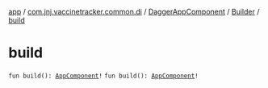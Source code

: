 [app](../../../index.md) / [com.jnj.vaccinetracker.common.di](../../index.md) / [DaggerAppComponent](../index.md) / [Builder](index.md) / [build](./build.md)

# build

`fun build(): `[`AppComponent`](../../-app-component/index.md)`!`
`fun build(): `[`AppComponent`](../../-app-component/index.md)`!`